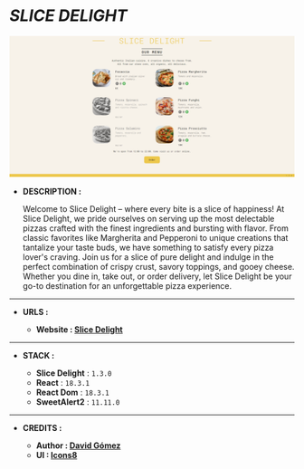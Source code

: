 # _SLICE DELIGHT_

![THUMBNAIL](resources/img/Thumbnail.png)

- **DESCRIPTION :**

  Welcome to Slice Delight – where every bite is a slice of happiness! At Slice Delight, we pride ourselves on serving up the most delectable pizzas crafted with the finest ingredients and bursting with flavor. From classic favorites like Margherita and Pepperoni to unique creations that tantalize your taste buds, we have something to satisfy every pizza lover's craving. Join us for a slice of pure delight and indulge in the perfect combination of crispy crust, savory toppings, and gooey cheese. Whether you dine in, take out, or order delivery, let Slice Delight be your go-to destination for an unforgettable pizza experience.

---

- **URLS :**

  - **Website : [Slice Delight](https://slice-delight.netlify.app)**

---

- **STACK :**

  - **Slice Delight** : `1.3.0`
  - **React** : `18.3.1`
  - **React Dom** : `18.3.1`
  - **SweetAlert2** : `11.11.0`

---

- **CREDITS :**

  - **Author : [David Gómez](https://github.com/DavidGomezToca)**
  - **UI : [Icons8](https://iconos8.es/)**
